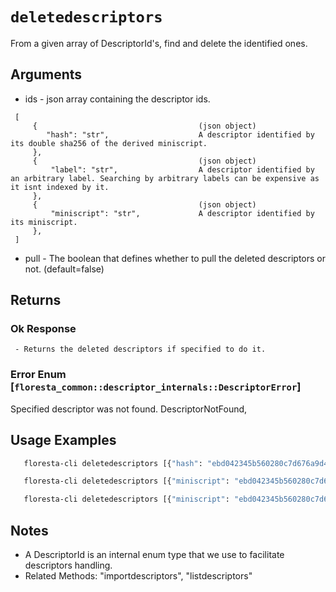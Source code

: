  # `deletedescriptors`

 From a given array of DescriptorId's, find and delete the identified ones.

 ## Arguments

 * ids - json array containing the descriptor ids.

```json5
 [
     {                                    (json object)
        "hash": "str",                    A descriptor identified by its double sha256 of the derived miniscript.
     },
     {                                    (json object)
         "label": "str",                  A descriptor identified by an arbitrary label. Searching by arbitrary labels can be expensive as it isnt indexed by it.
     },
     {                                    (json object)
         "miniscript": "str",             A descriptor identified by its miniscript.
     },
 ]
```

 * pull - The boolean that defines whether to pull the deleted descriptors or not. (default=false)

 ## Returns

 ### Ok Response

     - Returns the deleted descriptors if specified to do it.

 ### Error Enum [`floresta_common::descriptor_internals::DescriptorError`]

 Specified descriptor was not found.
 DescriptorNotFound,

 ## Usage Examples

 ```bash
    floresta-cli deletedescriptors [{"hash": "ebd042345b560280c7d676a9d4743fc1a3016017ca99cb6650da957be1ca4437"}, {"label": "my_vinteum_donation"}] --pull

    floresta-cli deletedescriptors [{"miniscript": "ebd042345b560280c7d676a9d4743fc1a3016017ca99cb6650da957be1ca4437"}, {"label": "my_vinteum_donation"}] --pull

    floresta-cli deletedescriptors [{"miniscript": "ebd042345b560280c7d676a9d4743fc1a3016017ca99cb6650da957be1ca4437"}] 
 ```

 ## Notes

 - A DescriptorId is an internal enum type that we use to facilitate descriptors handling.
 - Related Methods: "importdescriptors", "listdescriptors"
